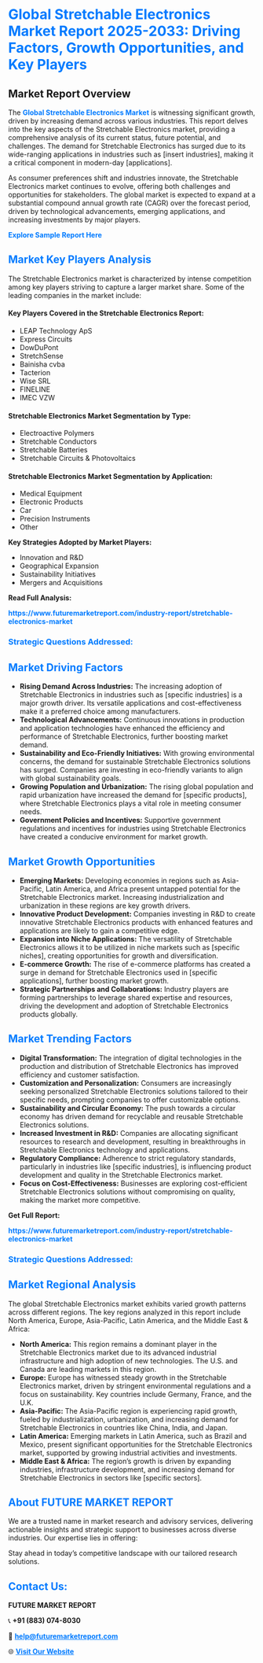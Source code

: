 <h1 style="color: #007BFF;">Global Stretchable Electronics Market Report 2025-2033: Driving Factors, Growth Opportunities, and Key Players</h1>

<section id="overview">
<h2>Market Report Overview</h2>
<p>The <a href="https://www.futuremarketreport.com/industry-report/stretchable-electronics-market" style="color: #007BFF; text-decoration: none;"><strong>Global Stretchable Electronics Market</strong></a> is witnessing significant growth, driven by increasing demand across various industries. This report delves into the key aspects of the Stretchable Electronics market, providing a comprehensive analysis of its current status, future potential, and challenges. The demand for Stretchable Electronics has surged due to its wide-ranging applications in industries such as [insert industries], making it a critical component in modern-day [applications].</p>
<p>As consumer preferences shift and industries innovate, the Stretchable Electronics market continues to evolve, offering both challenges and opportunities for stakeholders. The global market is expected to expand at a substantial compound annual growth rate (CAGR) over the forecast period, driven by technological advancements, emerging applications, and increasing investments by major players.</p>
</section>

<section id="overview">
<p><a href="https://www.futuremarketreport.com/request-sample/reportId=81441" style="color: #007BFF; text-decoration: none;"><strong>Explore Sample Report Here</strong></a></p>
</section>

<section id="key-players">
<h2 style="color: #007BFF;">Market Key Players Analysis</h2>
<p>The Stretchable Electronics market is characterized by intense competition among key players striving to capture a larger market share. Some of the leading companies in the market include:</p>
<h4>Key Players Covered in the Stretchable Electronics Report:</h4>
<ul><li>LEAP Technology ApS</li><li>Express Circuits</li><li>DowDuPont</li><li>StretchSense</li><li>Bainisha cvba</li><li>Tacterion</li><li>Wise SRL</li><li>FINELINE</li><li>IMEC VZW</li></ul>
<h4>Stretchable Electronics Market Segmentation by Type:</h4>
<ul><li>Electroactive Polymers</li><li>Stretchable Conductors</li><li>Stretchable Batteries</li><li>Stretchable Circuits &amp; Photovoltaics</li></ul>

<h4>Stretchable Electronics Market Segmentation by Application:</h4>
<ul><li>Medical Equipment</li><li>Electronic Products</li><li>Car</li><li>Precision Instruments</li><li>Other</li></ul>
<p><strong>Key Strategies Adopted by Market Players:</strong></p>
<ul>
<li>Innovation and R&D</li>
<li>Geographical Expansion</li>
<li>Sustainability Initiatives</li>
<li>Mergers and Acquisitions</li>
</ul>
</section>

<section>
<p><strong>Read Full Analysis: </strong></p><a href="https://www.futuremarketreport.com/industry-report/stretchable-electronics-market" style="color: #007BFF; text-decoration: none;"><strong>https://www.futuremarketreport.com/industry-report/stretchable-electronics-market</strong></a>
<h3 style="color: #007BFF;">Strategic Questions Addressed:</h3>
</section>

<section id="driving-factors">
<h2 style="color: #007BFF;">Market Driving Factors</h2>
<ul>
<li><strong>Rising Demand Across Industries:</strong> The increasing adoption of Stretchable Electronics in industries such as [specific industries] is a major growth driver. Its versatile applications and cost-effectiveness make it a preferred choice among manufacturers.</li>
<li><strong>Technological Advancements:</strong> Continuous innovations in production and application technologies have enhanced the efficiency and performance of Stretchable Electronics, further boosting market demand.</li>
<li><strong>Sustainability and Eco-Friendly Initiatives:</strong> With growing environmental concerns, the demand for sustainable Stretchable Electronics solutions has surged. Companies are investing in eco-friendly variants to align with global sustainability goals.</li>
<li><strong>Growing Population and Urbanization:</strong> The rising global population and rapid urbanization have increased the demand for [specific products], where Stretchable Electronics plays a vital role in meeting consumer needs.</li>
<li><strong>Government Policies and Incentives:</strong> Supportive government regulations and incentives for industries using Stretchable Electronics have created a conducive environment for market growth.</li>
</ul>
</section>

<section id="growth-opportunities">
<h2 style="color: #007BFF;">Market Growth Opportunities</h2>
<ul>
<li><strong>Emerging Markets:</strong> Developing economies in regions such as Asia-Pacific, Latin America, and Africa present untapped potential for the Stretchable Electronics market. Increasing industrialization and urbanization in these regions are key growth drivers.</li>
<li><strong>Innovative Product Development:</strong> Companies investing in R&D to create innovative Stretchable Electronics products with enhanced features and applications are likely to gain a competitive edge.</li>
<li><strong>Expansion into Niche Applications:</strong> The versatility of Stretchable Electronics allows it to be utilized in niche markets such as [specific niches], creating opportunities for growth and diversification.</li>
<li><strong>E-commerce Growth:</strong> The rise of e-commerce platforms has created a surge in demand for Stretchable Electronics used in [specific applications], further boosting market growth.</li>
<li><strong>Strategic Partnerships and Collaborations:</strong> Industry players are forming partnerships to leverage shared expertise and resources, driving the development and adoption of Stretchable Electronics products globally.</li>
</ul>
</section>

<section id="trending-factors">
<h2 style="color: #007BFF;">Market Trending Factors</h2>
<ul>
<li><strong>Digital Transformation:</strong> The integration of digital technologies in the production and distribution of Stretchable Electronics has improved efficiency and customer satisfaction.</li>
<li><strong>Customization and Personalization:</strong> Consumers are increasingly seeking personalized Stretchable Electronics solutions tailored to their specific needs, prompting companies to offer customizable options.</li>
<li><strong>Sustainability and Circular Economy:</strong> The push towards a circular economy has driven demand for recyclable and reusable Stretchable Electronics solutions.</li>
<li><strong>Increased Investment in R&D:</strong> Companies are allocating significant resources to research and development, resulting in breakthroughs in Stretchable Electronics technology and applications.</li>
<li><strong>Regulatory Compliance:</strong> Adherence to strict regulatory standards, particularly in industries like [specific industries], is influencing product development and quality in the Stretchable Electronics market.</li>
<li><strong>Focus on Cost-Effectiveness:</strong> Businesses are exploring cost-efficient Stretchable Electronics solutions without compromising on quality, making the market more competitive.</li>
</ul>
</section>

<section>
<p><strong>Get Full Report: </strong></p><a href="https://www.futuremarketreport.com/industry-report/stretchable-electronics-market" style="color: #007BFF; text-decoration: none;"><strong>https://www.futuremarketreport.com/industry-report/stretchable-electronics-market</strong></a>
<h3 style="color: #007BFF;">Strategic Questions Addressed:</h3>
</section>


<section id="regional-analysis">
<h2 style="color: #007BFF;">Market Regional Analysis</h2>
<p>The global Stretchable Electronics market exhibits varied growth patterns across different regions. The key regions analyzed in this report include North America, Europe, Asia-Pacific, Latin America, and the Middle East & Africa:</p>
<ul>
<li><strong>North America:</strong> This region remains a dominant player in the Stretchable Electronics market due to its advanced industrial infrastructure and high adoption of new technologies. The U.S. and Canada are leading markets in this region.</li>
<li><strong>Europe:</strong> Europe has witnessed steady growth in the Stretchable Electronics market, driven by stringent environmental regulations and a focus on sustainability. Key countries include Germany, France, and the U.K.</li>
<li><strong>Asia-Pacific:</strong> The Asia-Pacific region is experiencing rapid growth, fueled by industrialization, urbanization, and increasing demand for Stretchable Electronics in countries like China, India, and Japan.</li>
<li><strong>Latin America:</strong> Emerging markets in Latin America, such as Brazil and Mexico, present significant opportunities for the Stretchable Electronics market, supported by growing industrial activities and investments.</li>
<li><strong>Middle East & Africa:</strong> The region’s growth is driven by expanding industries, infrastructure development, and increasing demand for Stretchable Electronics in sectors like [specific sectors].</li>
</ul>
</section>

<footer>
<h2 style="color: #007BFF;">About FUTURE MARKET REPORT</h2>
<p>We are a trusted name in market research and advisory services, delivering actionable insights and strategic support to businesses across diverse industries. Our expertise lies in offering:</p>

<p>Stay ahead in today’s competitive landscape with our tailored research solutions.</p>

<h2 style="color: #007BFF;">Contact Us:</h2>
<p><strong>FUTURE MARKET REPORT</strong></p>
<p>📞 <strong>+91 (883) 074-8030</strong></p>
<p>📧 <strong><a href="mailto:help@futuremarketreport.com" style="color: #007BFF;">help@futuremarketreport.com</a></strong></p>
<p>🌐 <strong><a href="https://www.futuremarketreport.com/" style="color: #007BFF;">Visit Our Website</a></strong></p>
</footer>